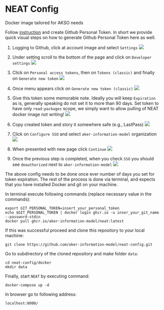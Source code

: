 # NEAT Config

Docker image tailored for AKSO needs


Follow [instruction](https://docs.github.com/en/enterprise-server@3.4/authentication/keeping-your-account-and-data-secure/creating-a-personal-access-token) and create Github Personal Token. In short we provide quick visual steps on how to generate Github Personal Token here as well.

1. Logging to Github, click at account image and select `Settings`
![](./figs/settings.png)

2. Under setting scroll to the bottom of the page and click on `Developer settings`
![](./figs/developer-settings.png)

3. Click on `Personal access tokens`, then on `Tokens (classic)` and finally on `Generate new token`
![](./figs/personal-token-tokens-generate-token.png)

4. Once menu appears click on `Generate new token (classic)`
![](./figs/generate-classic-token.png)

5. Give this token some memorable note. Ideally you will keep `Expiration` as is, generally speaking do not set it to more than 90 days. Set token to have only `read:packages` scope, we simply want to allow pulling of NEAT docker image not writing!
![](./figs/select-only-read-packages.png)

6. Copy created token and story it somewhere safe (e.g., LastPass)
![](./figs/copy-store-personal-token.png)

6. Click on `Configure SSO` and select `aker-information-model` organization
![](./figs/attach-ptoken-to-akso.png)

7. When presented with new page click `Continue`
![](./figs/continue.png)

8. Once the previous step is completed, when you check `SSO` you should see `deauthorized` next to `aker-information-model`
![](./figs/akso-configured.png)


The above config needs to be done once ever number of days you set for token expiration.
The rest of the process is done via terminal, and expects that you have installed Docker and git on your machine.

In terminal execute following commands (replace necessary value in the commands):

```
export GIT_PERSONAL_TOKEN=insert_your_personal_token
echo $GIT_PERSONAL_TOKEN | docker login ghcr.io -u inser_your_git_name --password-stdin
docker pull ghcr.io/aker-information-model/neat:latest
```

If this was successful proceed and clone this repository to your local machine:

```
git clone https://github.com/aker-information-model/neat-config.git
```

Go to subdirectory of the cloned repository and make folder `data`:
```
cd neat-config/docker
mkdir data
```

Finally, start `NEAT` by executing command:

```
docker-compose up -d
```

In browser go to following address:

```
localhost:8000/
```
